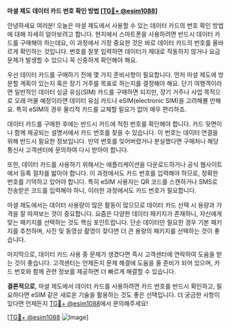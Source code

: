 **마셜 제도 데이터 카드 번호 확인 방법 [[TG💪+ @esim1088](https://t.me/s/esim1088)]**

안녕하세요 여러분! 오늘은 마셜 제도에서 사용할 수 있는 데이터 카드의 번호 확인 방법에 대해 자세히 알아보려고 합니다. 현지에서 스마트폰을 사용하려면 반드시 데이터 카드를 구매해야 하는데요, 이 과정에서 가장 중요한 것은 바로 데이터 카드의 번호를 올바르게 확인하는 것입니다. 번호를 잘못 입력하면 데이터가 제대로 작동하지 않거나 요금 문제가 발생할 수 있으니 꼭 신중하게 확인해야 해요.

우선 데이터 카드를 구매하기 전에 몇 가지 준비사항이 필요합니다. 먼저 마셜 제도에 방문할 계획이 있는지 혹은 장기 거주를 목표로 하는지를 결정해야 해요. 단기 여행객이라면 일반적인 데이터 싱글 유심(SIM) 카드를 구매하면 되지만, 장기 거주나 사업 목적으로 오래 머물 예정이라면 데이터 유심 카드나 eSIM(electronic SIM)을 고려해볼 만해요. 특히 eSIM의 경우 물리적 카드를 교체할 필요가 없어 매우 편리하죠. 

데이터 카드를 구매한 후에는 반드시 카드에 적힌 번호를 확인해야 합니다. 카드 뒷면이나 함께 제공되는 설명서에서 카드 번호를 찾을 수 있습니다. 이 번호는 데이터 연결을 위해 반드시 필요한 정보입니다. 만약 번호를 잊어버렸거나 분실했다면 구매처나 해당 통신사 고객센터에 문의하여 다시 받아야 합니다. 

또한, 데이터 카드를 사용하기 위해서는 애플리케이션을 다운로드하거나 공식 웹사이트에서 등록 절차를 밟아야 합니다. 이 과정에서도 카드 번호를 입력해야 하므로, 정확한 번호를 기억하고 있어야 합니다. 특히 eSIM 사용자는 QR 코드를 스캔하거나 SMS로 전송받은 코드를 입력해야 하니, 이러한 과정에서도 카드 번호가 필요합니다.

마셜 제도에서는 데이터 사용량이 많은 활동이 많으므로 데이터 카드 선택 시 용량과 가격을 잘 따져보는 것이 중요합니다. 요즘은 다양한 데이터 패키지가 존재하니, 자신에게 맞는 패키지를 선택하는 것도 핵심 포인트랍니다. 단순 데이터만 필요한 경우 기본 패키지를 추천하며, 사진 및 동영상 촬영이 잦다면 더 큰 용량의 패키지를 선택하는 것이 좋습니다.

마지막으로, 데이터 카드 사용 중 문제가 생겼다면 즉시 고객센터에 연락하여 도움을 받는 것이 좋습니다. 고객센터는 언제든지 문제 해결에 도움을 줄 준비가 되어 있으며, 카드 번호와 함께 관련 정보를 제공하면 더 빠르게 해결할 수 있습니다.

**결론적으로**, 마셜 제도에서 데이터 카드를 사용하려면 카드 번호를 반드시 확인하고, 필요하다면 eSIM 같은 새로운 기술을 활용하는 것도 좋은 선택입니다. 더 궁금한 사항이 있다면 언제든지 [TG💪+ @esim1088](https://t.me/s/esim1088)에서 문의해주세요!

[[TG💪+ @esim1088](https://t.me/s/esim1088) ![Image](https://i.postimg.cc/Y0z9fWf4/image.png)]